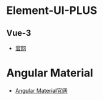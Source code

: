 # Element-UI-PLUS

## Vue-3

- [官网](https://element-plus.org/en-US/)

# Angular Material

- [Angular Material官网](https://material.angular.io/)